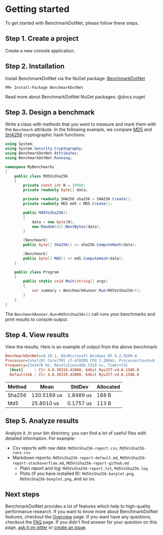 # Getting started

To get started with BenchmarkDotNet, please follow these steps. 

## Step 1. Create a project
Create a new console application.

## Step 2. Installation

Install BenchmarkDotNet via the NuGet package: [BenchmarkDotNet](https://www.nuget.org/packages/BenchmarkDotNet/)

```
PM> Install-Package BenchmarkDotNet
```

Read more about BenchmarkDotNet NuGet packages: @docs.nuget

## Step 3. Design a benchmark
Write a class with methods that you want to measure and mark them with the `Benchmark` attribute. In the following example, we 
compare [MD5](https://en.wikipedia.org/wiki/MD5) and [SHA256](https://en.wikipedia.org/wiki/SHA-2) cryptographic hash functions:

```cs
using System;
using System.Security.Cryptography;
using BenchmarkDotNet.Attributes;
using BenchmarkDotNet.Running;

namespace MyBenchmarks
{
    public class Md5VsSha256
    {
        private const int N = 10000;
        private readonly byte[] data;

        private readonly SHA256 sha256 = SHA256.Create();
        private readonly MD5 md5 = MD5.Create();

        public Md5VsSha256()
        {
            data = new byte[N];
            new Random(42).NextBytes(data);
        }

        [Benchmark]
        public byte[] Sha256() => sha256.ComputeHash(data);

        [Benchmark]
        public byte[] Md5() => md5.ComputeHash(data);
    }

    public class Program
    {
        public static void Main(string[] args)
        {
            var summary = BenchmarkRunner.Run<Md5VsSha256>();
        }
    }
}
```

The `BenchmarkRunner.Run<Md5VsSha256>()` call runs your benchmarks and print results to console output.

## Step 4. View results
View the results. Here is an example of output from the above benchmark:

```ini
BenchmarkDotNet=v0.10.1, OS=Microsoft Windows NT 6.2.9200.0
Processor=Intel(R) Core(TM) i7-4702MQ CPU 2.20GHz, ProcessorCount=8
Frequency=2143476 Hz, Resolution=466.5319 ns, Timer=TSC
  [Host]     : Clr 4.0.30319.42000, 64bit RyuJIT-v4.6.1586.0
  DefaultJob : Clr 4.0.30319.42000, 64bit RyuJIT-v4.6.1586.0
```

| Method | Mean        | StdDev    | Allocated |
| ------ | ----------- | --------- | --------- |
| Sha256 | 130.5169 us | 1.8489 us | 188 B     |
| Md5    | 25.8010 us  | 0.1757 us | 113 B     |


## Step 5. Analyze results

Analyze it. In your bin directory, you can find a lot of useful files with detailed information. For example:

* Csv reports with raw data: `Md5VsSha256-report.csv`, `Md5VsSha256-runs.csv`
* Markdown reports:  `Md5VsSha256-report-default.md`, `Md5VsSha256-report-stackoverflow.md`, `Md5VsSha256-report-github.md`
    * Plain report and log: `Md5VsSha256-report.txt`, `Md5VsSha256.log`
    * Plots (if you have installed R): `Md5VsSha256-barplot.png`, `Md5VsSha256-boxplot.png`, and so on.

## Next steps

BenchmarkDotNet provides a lot of features which help to high-quality performance research.
If you want to know more about BenchmarkDotNet features, checkout the [Overview](../overview.md) page.
If you want have any questions, checkout the [FAQ](../faq.md) page.
If you didn't find answer for your question on this page, [ask it on gitter](https://gitter.im/dotnet/BenchmarkDotNet) or [create an issue](https://github.com/dotnet/BenchmarkDotNet/issues).
